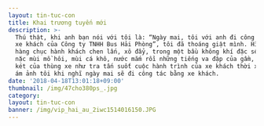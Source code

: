 ```yaml
---
layout: tin-tuc-con
title: Khai trương tuyến mới
description: >-
  Thú thật, khi anh bạn nói với tôi là: “Ngày mai, tôi với anh đi công tác bằng
  xe khách của Công ty TNHH Bus Hải Phòng”, tôi đã thoáng giật mình. Hình ảnh
  hàng chục hành khách chen lấn, xô đẩy, trong một bầu không khí đặc sệt, nồng
  nặc mùi mồ hôi, mùi cá khô, nước mắm rồi những tiếng va đập của gầm, tiếng cót
  két của thùng xe như tra tấn suốt cuộc hành trình của xe khách thời xa xưa, cứ
  ám ảnh tôi khi nghĩ ngày mai sẽ đi công tác bằng xe khách.
date: '2018-04-18T13:01:18+09:00'
thumbnail: /img/47cho380ps_.jpg
category: 
layout: tin-tuc-con
banner: /img/vip_hai_au_2iwc1514016150.JPG
---
```

